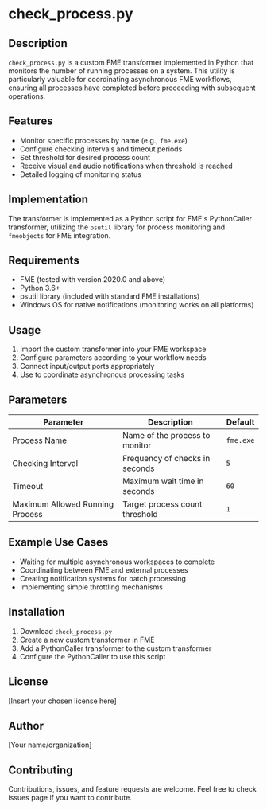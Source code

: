 # check_process.py

## Description
`check_process.py` is a custom FME transformer implemented in Python that monitors the number of running processes on a system. This utility is particularly valuable for coordinating asynchronous FME workflows, ensuring all processes have completed before proceeding with subsequent operations.

## Features
- Monitor specific processes by name (e.g., `fme.exe`)
- Configure checking intervals and timeout periods
- Set threshold for desired process count
- Receive visual and audio notifications when threshold is reached
- Detailed logging of monitoring status

## Implementation
The transformer is implemented as a Python script for FME's PythonCaller transformer, utilizing the `psutil` library for process monitoring and `fmeobjects` for FME integration.

## Requirements
- FME (tested with version 2020.0 and above)
- Python 3.6+
- psutil library (included with standard FME installations)
- Windows OS for native notifications (monitoring works on all platforms)

## Usage
1. Import the custom transformer into your FME workspace
2. Configure parameters according to your workflow needs
3. Connect input/output ports appropriately
4. Use to coordinate asynchronous processing tasks

## Parameters

| Parameter | Description | Default |
|-----------|-------------|---------|
| Process Name | Name of the process to monitor | `fme.exe` |
| Checking Interval | Frequency of checks in seconds | `5` |
| Timeout | Maximum wait time in seconds | `60` |
| Maximum Allowed Running Process | Target process count threshold | `1` |

## Example Use Cases
- Waiting for multiple asynchronous workspaces to complete
- Coordinating between FME and external processes
- Creating notification systems for batch processing 
- Implementing simple throttling mechanisms

## Installation
1. Download `check_process.py`
2. Create a new custom transformer in FME
3. Add a PythonCaller transformer to the custom transformer
4. Configure the PythonCaller to use this script

## License
[Insert your chosen license here]

## Author
[Your name/organization]

## Contributing
Contributions, issues, and feature requests are welcome. Feel free to check issues page if you want to contribute.